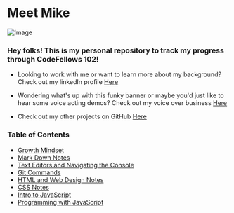 # Meet Mike
![Image](https://user-images.githubusercontent.com/66289456/83480723-ec7a5300-a450-11ea-92b9-c7cc4506fc14.jpg)
### Hey folks! This is my personal repository to track my progress through CodeFellows 102!

+ Looking to work with me or want to learn more about my background? Check out my linkedIn profile [Here](https://www.linkedin.com/in/michael-greene-b7879774/)

+ Wondering what's up with this funky banner or maybe you'd just like to hear some voice acting demos? Check out my voice over business [Here](https://www.mkgmultimedia.com/mike-greene-voice-over)

+ Check out my other projects on GitHub [Here](https://github.com/micgreene?tab=projects)


### Table of Contents
+ [Growth Mindset](https://micgreene.github.io/learning-journal/growth-mindset)
+ [Mark Down Notes](markdown-notes.md)
+ [Text Editors and Navigating the Console](https://micgreene.github.io/learning-journal/coders-computer)
+ [Git Commands](https://micgreene.github.io/learning-journal/git-commands)
+ [HTML and Web Design Notes](https://micgreene.github.io/learning-journal/Html-and-WebDesign)
+ [CSS Notes](https://micgreene.github.io/learning-journal/css-notes)
+ [Intro to JavaScript](https://micgreene.github.io/learning-journal/javascript-notes)
+ [Programming with JavaScript](https://micgreene.github.io/learning-journal/programming-with-javascript)
